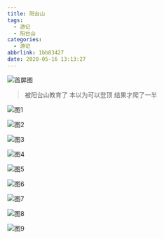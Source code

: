 ```yaml
---
title: 阳台山
tags:
  - 游记
  - 阳台山
categories:
  - 游记
abbrlink: 1bb83427
date: 2020-05-16 13:13:27
---
```


![首屏图](https://s1.ax1x.com/2020/07/22/U7vbgP.jpg)

<!-- more -->

> 被阳台山教育了 本以为可以登顶 结果才爬了一半

![图1](https://s1.ax1x.com/2020/07/22/U7jNee.jpg)

![图2](https://s1.ax1x.com/2020/07/22/U7judJ.jpg)

![图3](https://s1.ax1x.com/2020/07/22/U7jJsO.jpg)

![图4](https://s1.ax1x.com/2020/07/22/U7jKo9.jpg)

![图5](https://s1.ax1x.com/2020/07/22/U7jnZ4.jpg)

![图6](https://s1.ax1x.com/2020/07/22/U7jQiR.jpg)

![图7](https://s1.ax1x.com/2020/07/22/U7jlJ1.jpg)

![图8](https://s1.ax1x.com/2020/07/22/U7jGQK.jpg)

![图9](https://s1.ax1x.com/2020/07/22/U7jYLD.jpg)
